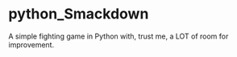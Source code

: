 # python_Smackdown
 A simple fighting game in Python with, trust me, a LOT of room for improvement.
